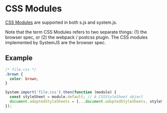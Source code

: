 # CSS Modules

[CSS Modules](https://github.com/w3c/webcomponents/blob/gh-pages/proposals/css-modules-v1-explainer.md) are supported in both
s.js and system.js.

Note that the term CSS Modules refers to two separate things: (1) the browser spec, or (2) the webpack / postcss plugin. The
CSS modules implemented by SystemJS are the browser spec.

## Example
```css
/* file.css */
.brown {
  color: brown;
}
```

```js
System.import('file.css').then(function (module) {
  const styleSheet = module.default; // A CSSStyleSheet object
  document.adoptedStyleSheets = [...document.adoptedStyleSheets, styleSheet]; // now your css is available to be used.
});
```